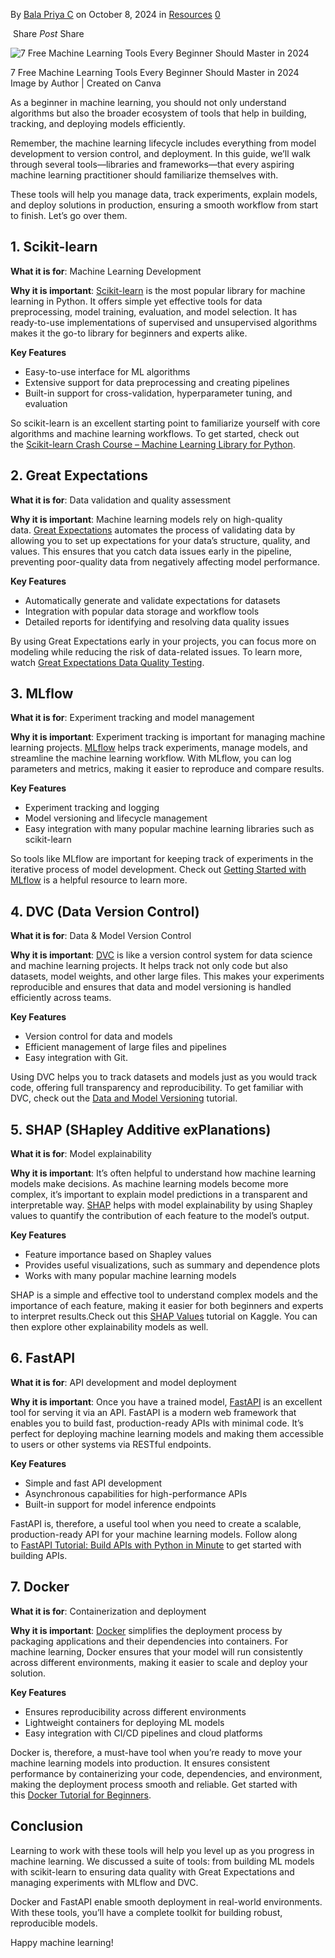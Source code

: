 By [Bala Priya C](https://machinelearningmastery.com/author/bala-priya-c/ "Posts by Bala Priya C") on October 8, 2024 in [Resources](https://machinelearningmastery.com/category/resources/ "View all items in Resources") [0](https://machinelearningmastery.com/7-free-machine-learning-tools-every-beginner-should-master-in-2024/#respond)

 Share _Post_ Share

![7 Free Machine Learning Tools Every Beginner Should Master in 2024](https://machinelearningmastery.com/wp-content/uploads/2024/10/mlm-7-free-ml-tools.png)

7 Free Machine Learning Tools Every Beginner Should Master in 2024  
Image by Author | Created on Canva  

As a beginner in machine learning, you should not only understand algorithms but also the broader ecosystem of tools that help in building, tracking, and deploying models efficiently.

Remember, the machine learning lifecycle includes everything from model development to version control, and deployment. In this guide, we’ll walk through several tools—libraries and frameworks—that every aspiring machine learning practitioner should familiarize themselves with.

These tools will help you manage data, track experiments, explain models, and deploy solutions in production, ensuring a smooth workflow from start to finish. Let’s go over them.

## 1. Scikit-learn

**What it is for**: Machine Learning Development

**Why it is important**: [Scikit-learn](https://scikit-learn.org/stable/) is the most popular library for machine learning in Python. It offers simple yet effective tools for data preprocessing, model training, evaluation, and model selection. It has ready-to-use implementations of supervised and unsupervised algorithms makes it the go-to library for beginners and experts alike.

**Key Features**

- Easy-to-use interface for ML algorithms
- Extensive support for data preprocessing and creating pipelines
- Built-in support for cross-validation, hyperparameter tuning, and evaluation

So scikit-learn is an excellent starting point to familiarize yourself with core algorithms and machine learning workflows. To get started, check out the [Scikit-learn Crash Course – Machine Learning Library for Python](https://www.youtube.com/watch?v=0B5eIE_1vpU).

## 2. Great Expectations

**What it is for**: Data validation and quality assessment

**Why it is important**: Machine learning models rely on high-quality data. [Great Expectations](https://greatexpectations.io/) automates the process of validating data by allowing you to set up expectations for your data’s structure, quality, and values. This ensures that you catch data issues early in the pipeline, preventing poor-quality data from negatively affecting model performance.

**Key Features**

- Automatically generate and validate expectations for datasets
- Integration with popular data storage and workflow tools
- Detailed reports for identifying and resolving data quality issues

By using Great Expectations early in your projects, you can focus more on modeling while reducing the risk of data-related issues. To learn more, watch [Great Expectations Data Quality Testing](https://www.youtube.com/watch?v=cH6U1Nf8G-I).

## 3. MLflow

**What it is for**: Experiment tracking and model management

**Why it is important**: Experiment tracking is important for managing machine learning projects. [MLflow](https://mlflow.org/) helps track experiments, manage models, and streamline the machine learning workflow. With MLflow, you can log parameters and metrics, making it easier to reproduce and compare results.

**Key Features**

- Experiment tracking and logging
- Model versioning and lifecycle management
- Easy integration with many popular machine learning libraries such as scikit-learn

So tools like MLflow are important for keeping track of experiments in the iterative process of model development. Check out [Getting Started with MLflow](https://mlflow.org/docs/latest/getting-started/index.html) is a helpful resource to learn more.

## 4. DVC (Data Version Control)

**What it is for**: Data & Model Version Control

**Why it is important**: [DVC](https://dvc.org/doc/use-cases/versioning-data-and-models/tutorial) is like a version control system for data science and machine learning projects. It helps track not only code but also datasets, model weights, and other large files. This makes your experiments reproducible and ensures that data and model versioning is handled efficiently across teams.

**Key Features**

- Version control for data and models
- Efficient management of large files and pipelines
- Easy integration with Git.

Using DVC helps you to track datasets and models just as you would track code, offering full transparency and reproducibility. To get familiar with DVC, check out the [Data and Model Versioning](https://dvc.org/doc/use-cases/versioning-data-and-models/tutorial) tutorial.

## 5. SHAP (SHapley Additive exPlanations)

**What it is for**: Model explainability

**Why it is important**: It’s often helpful to understand how machine learning models make decisions. As machine learning models become more complex, it’s important to explain model predictions in a transparent and interpretable way. [SHAP](https://github.com/shap/shap) helps with model explainability by using Shapley values to quantify the contribution of each feature to the model’s output.

**Key Features**

- Feature importance based on Shapley values
- Provides useful visualizations, such as summary and dependence plots
- Works with many popular machine learning models

SHAP is a simple and effective tool to understand complex models and the importance of each feature, making it easier for both beginners and experts to interpret results.Check out this [SHAP Values](https://www.kaggle.com/code/dansbecker/shap-values) tutorial on Kaggle. You can then explore other explainability models as well.

## 6. FastAPI

**What it is for**: API development and model deployment

**Why it is important**: Once you have a trained model, [FastAPI](https://fastapi.tiangolo.com/) is an excellent tool for serving it via an API. FastAPI is a modern web framework that enables you to build fast, production-ready APIs with minimal code. It’s perfect for deploying machine learning models and making them accessible to users or other systems via RESTful endpoints.

**Key Features**

- Simple and fast API development
- Asynchronous capabilities for high-performance APIs
- Built-in support for model inference endpoints

FastAPI is, therefore, a useful tool when you need to create a scalable, production-ready API for your machine learning models. Follow along to [FastAPI Tutorial: Build APIs with Python in Minute](https://www.kdnuggets.com/fastapi-tutorial-build-apis-with-python-in-minutes) to get started with building APIs.

## 7. Docker

**What it is for**: Containerization and deployment

**Why it is important**: [Docker](https://www.docker.com/) simplifies the deployment process by packaging applications and their dependencies into containers. For machine learning, Docker ensures that your model will run consistently across different environments, making it easier to scale and deploy your solution.

**Key Features**

- Ensures reproducibility across different environments
- Lightweight containers for deploying ML models
- Easy integration with CI/CD pipelines and cloud platforms

Docker is, therefore, a must-have tool when you’re ready to move your machine learning models into production. It ensures consistent performance by containerizing your code, dependencies, and environment, making the deployment process smooth and reliable. Get started with this [Docker Tutorial for Beginners](https://www.youtube.com/watch?v=b0HMimUb4f0).

## Conclusion

Learning to work with these tools will help you level up as you progress in machine learning. We discussed a suite of tools: from building ML models with scikit-learn to ensuring data quality with Great Expectations and managing experiments with MLflow and DVC.

Docker and FastAPI enable smooth deployment in real-world environments. With these tools, you’ll have a complete toolkit for building robust, reproducible models.

Happy machine learning!